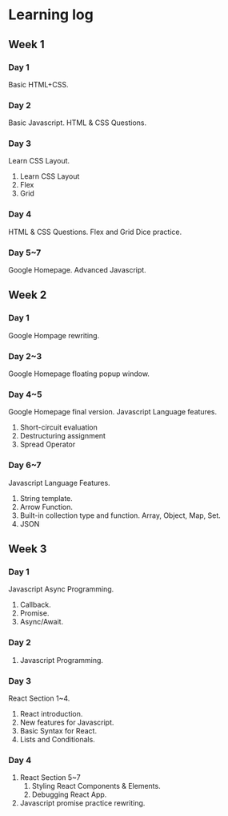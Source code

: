# Learning log

## Week 1

### Day 1
Basic HTML+CSS.

### Day 2
Basic Javascript.
HTML & CSS Questions.

### Day 3
Learn CSS Layout.
1. Learn CSS Layout
2. Flex
3. Grid

### Day 4
HTML & CSS Questions.
Flex and Grid Dice practice.

### Day 5~7
Google Homepage.
Advanced Javascript.

## Week 2

### Day 1
Google Hompage rewriting.

### Day 2~3
Google Homepage floating popup window.

### Day 4~5
Google Homepage final version.
Javascript Language features.
1. Short-circuit evaluation
2. Destructuring assignment
3. Spread Operator

### Day 6~7
Javascript Language Features.
1. String template.
2. Arrow Function.
3. Built-in collection type and function. Array, Object, Map, Set.
4. JSON

## Week 3

### Day 1
Javascript Async Programming.
1. Callback.
2. Promise.
3. Async/Await.

### Day 2
1. Javascript Programming.

### Day 3
React Section 1~4.
1. React introduction.
2. New features for Javascript.
3. Basic Syntax for React.
4. Lists and Conditionals.

### Day 4
1. React Section 5~7
    1. Styling React Components & Elements.
    2. Debugging React App.
2. Javascript promise practice rewriting.


